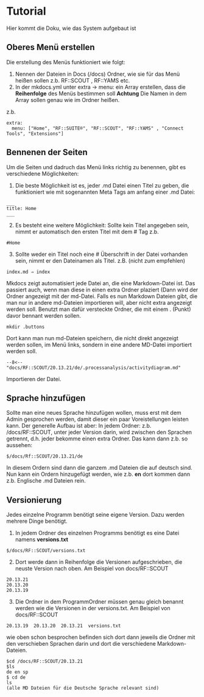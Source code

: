 # Tutorial


Hier kommt die Doku, wie das System aufgebaut ist



## Oberes Menü erstellen

Die erstellung des Menüs funktioniert wie folgt:

1. Nennen der Dateien in Docs (/docs) Ordner, wie sie für das Menü heißen sollen z.b. RF::SCOUT , RF::YAMS etc.
2. In der mkdocs.yml unter extra -> menu: ein Array erstellen, dass die **Reihenfolge**  des Menüs bestimmen soll
**Achtung** Die Namen in dem Array sollen genau wie im Ordner heißen.

z.b.
```
extra:
  menu: ["Home", "RF::SUITE®", "RF::SCOUT", "RF::YAMS" , "Connect Tools", "Extensions"]
```


## Bennenen der Seiten

Um die Seiten und dadruch das Menü links richtig zu benennen, gibt es verschiedene Möglichkeiten:

1. Die beste Möglichkeit ist es, jeder .md Datei einen Titel zu geben, die funktioniert wie mit sogenannten Meta Tags am anfang einer .md Datei:
```
___
title: Home
___
```
2. Es besteht eine weitere Möglichkeit:
Sollte kein Titel angegeben sein, nimmt er automatisch den ersten Titel mit dem # Tag
z.b.
```
#Home
```
3. Sollte weder ein Titel noch eine # Überschrift in der Datei vorhanden sein, nimmt er den Dateinamen als Titel.
z.B. (nicht zum empfehlen)
```
index.md ⇒ index
```

Mkdocs zeigt automatisiert jede Datei an, die eine Markdown-Datei ist. Das passiert auch, wenn man diese in einen extra Ordner plaziert (Dann wird der Ordner angezeigt mit der md-Datei.
Falls es nun Markdown Dateien gibt, die man nur in andere md-Dateien importieren will, aber nicht extra angezeigt werden soll. Benutzt man dafür versteckte Ordner, die mit einem  . (Punkt) davor bennant werden sollen. 
```
mkdir .buttons 
```
Dort kann man nun md-Dateien speichern, die nicht direkt angezeigt werden sollen, im Menü links, sondern in eine andere MD-Datei importiert werden soll.
```
--8<-- "docs/RF::SCOUT/20.13.21/de/.processanalysis/activitydiagram.md"
```
Importieren der Datei. 




## Sprache hinzufügen

Sollte man eine neues Sprache hinzufügen wollen, muss erst mit dem Admin gesprochen werden, damit dieser ein paar Voreistellungen leisten kann.
Der generelle Aufbau ist aber: 
In jedem Ordner: z.b. /docs/RF::SCOUT, unter jeder Version darin, wird zwischen den Sprachen getrennt, d.h. jeder bekomme einen extra Ordner. 
Das kann dann z.b. so aussehen: 
```
$/docs/Rf::SCOUT/20.13.21/de 
```
In diesem Ordern sind dann die ganzem .md Dateien die auf deutsch sind.
Nun kann ein Ordern hinzugefügt werden, wie z.b. **en** dort kommen dann z.b. Englische .md Dateien rein.



## Versionierung
Jedes einzelne Programm benötigt seine eigene Version.
Dazu werden mehrere Dinge benötigt.
1. In jedem Ordner des einzelnen Programms benötigt es eine Datei namens **versions.txt**
```
$/docs/RF::SCOUT/versions.txt
```
2. Dort werde dann in Reihenfolge die Versionen aufgeschrieben, die neuste Version nach oben.
Am Beispiel von docs/RF::SCOUT
```
20.13.21
20.13.20
20.13.19
```
3. Die Ordner in dem ProgrammOrdner müssen genau gleich benannt werden wie die Versionen in der versions.txt.
Am Beispiel von docs/RF::SCOUT
```
20.13.19  20.13.20  20.13.21  versions.txt
```
wie oben schon besprochen befinden sich dort dann jeweils die Ordner mit den verschieben Sprachen darin und dort die verschiedene Markdown-Dateien.
```
$cd /docs/RF::SCOUT/20.13.21
$ls
de en sp
$ cd de
ls
(alle MD Dateien für die Deutsche Sprache relevant sind)
```







